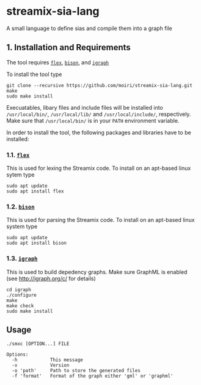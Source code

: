 # streamix-sia-lang
A small language to define sias and compile them into a graph file

## 1. Installation and Requirements
The tool requires [`flex`](https://github.com/westes/flex), [`bison`](https://www.gnu.org/software/bison/), and [`igraph`](http://igraph.org/c/)

To install the tool type

    git clone --recursive https://github.com/moiri/streamix-sia-lang.git
    make
    sudo make install

Execuatables, libary files and include files will be installed into `/usr/local/bin/`, `/usr/local/lib/` and `/usr/local/include/`, respectively.
Make sure that `/usr/local/bin/` is in your `PATH` environment variable.

In order to install the tool, the following packages and libraries have to be installed:

### 1.1. [`flex`](https://github.com/westes/flex)
This is used for lexing the Streamix code. To install on an apt-based linux sytem type

    sudo apt update
    sudo apt install flex

### 1.2. [`bison`](https://www.gnu.org/software/bison/)
This is used for parsing the Streamix code. To install on an apt-based linux system type

    sudo apt update
    sudo apt install bison

### 1.3. [`igraph`](http://igraph.org/c/)
This is used to build depedency graphs. Make sure GraphML is enabled (see http://igraph.org/c/ for details)

    cd igraph
    ./configure
    make
    make check
    sudo make install

## Usage

    ./smxc [OPTION...] FILE

    Options:
      -h            This message
      -v            Version
      -o 'path'     Path to store the generated files
      -f 'format'   Format of the graph either 'gml' or 'graphml'
